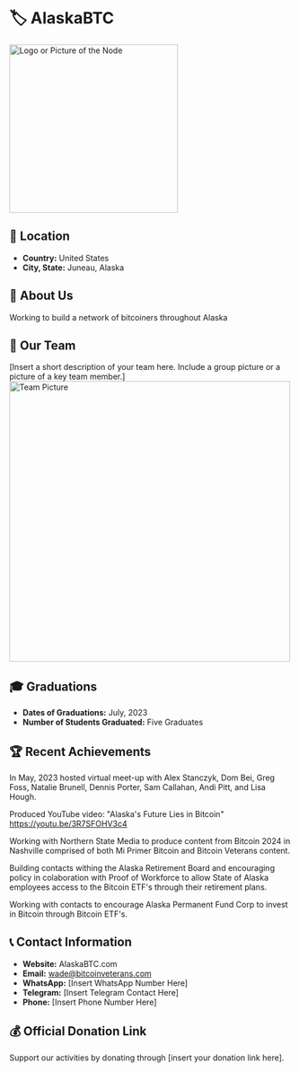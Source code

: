 
# 🏷️ AlaskaBTC
<img src="https://github.com/MyFirstBitcoin/Light-Node-Directory/blob/main/logo_placeholder.png" width="300" alt="Logo or Picture of the Node"> <!-- 1 picture maximum -->

## 📍 Location
- **Country:** United States
- **City, State:** Juneau, Alaska

## 📖 About Us
Working to build a network of bitcoiners throughout Alaska

## 👥 Our Team
[Insert a short description of your team here. Include a group picture or a picture of a key team member.]
<img src="https://github.com/MyFirstBitcoin/Light-Node-Directory/blob/main/team_placeholder.png" width="500" alt="Team Picture"> <!-- 1 picture maximum -->

## 🎓 Graduations
- **Dates of Graduations:** July, 2023
- **Number of Students Graduated:** Five Graduates

## 🏆 Recent Achievements
In May, 2023 hosted virtual meet-up with Alex Stanczyk, Dom Bei, Greg Foss, Natalie Brunell, Dennis Porter, Sam Callahan, Andi Pitt, and Lisa Hough.

Produced YouTube video: "Alaska's Future Lies in Bitcoin"
https://youtu.be/3R7SFOHV3c4

Working with Northern State Media to produce content from Bitcoin 2024 in Nashville comprised of both Mi Primer Bitcoin and Bitcoin Veterans content.

Building contacts withing the Alaska Retirement Board and encouraging policy in colaboration with Proof of Workforce to allow State of Alaska employees access to the Bitcoin ETF's through their retirement plans.

Working with contacts to encourage Alaska Permanent Fund Corp to invest in Bitcoin through Bitcoin ETF's.

## 📞 Contact Information
- **Website:** AlaskaBTC.com
- **Email:** wade@bitcoinveterans.com
- **WhatsApp:** [Insert WhatsApp Number Here]
- **Telegram:** [Insert Telegram Contact Here]
- **Phone:** [Insert Phone Number Here]

## 💰 Official Donation Link
Support our activities by donating through [insert your donation link here].

